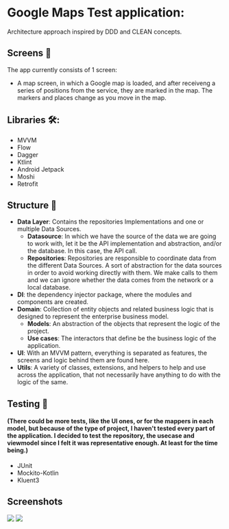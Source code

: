 
# Google Maps Test application:

Architecture approach inspired by DDD and CLEAN concepts.

## Screens 📱
The app currently consists of 1 screen:
- A map screen, in which a Google map is loaded, and after receiveng a series of positions from the service, they are marked in the map. The markers and places change as you move in the map.

## Libraries 🛠️:
 - MVVM
 - Flow
 - Dagger
 - Ktlint
 - Android Jetpack
 - Moshi
 - Retrofit

## Structure 🎨

- __Data Layer__: Contains the repositories Implementations and one or multiple Data Sources.
  - __Datasource__: In which we have the source of the data we are going to work with, let it be the API implementation and abstraction, and/or the database. In this case, the API call.
   - __Repositories__: Repositories are responsible to coordinate data from the different Data Sources. A sort of abstraction for the data sources in order to avoid working directly with them. We make calls to them and we can ignore whether the data comes from the network or a local database.
- __DI__: the dependency injector package, where the modules and components are created.
- __Domain__: Collection of entity objects and related business logic that is designed to represent the enterprise business model.
  - __Models__: An abstraction of the objects that represent the logic of the project.
  -  __Use cases__: The interactors that define be the business logic of the application.
 - __UI__: With an MVVM pattern, everything is separated as features, the screens and logic behind them are found here.
- __Utils__: A variety of classes, extensions, and helpers to help and use across the application, that not necessarily have anything to do with the logic of the same.

## Testing 🧰
#### (There could be more tests, like the UI ones, or for the mappers in each model, but because of the type of project, I haven't tested every part of the application. I decided to test the repository, the usecase and viewmodel since I felt it was representative enough. At least for the time being.)
- JUnit
- Mockito-Kotlin
- Kluent3

## Screenshots

![](https://github.com/FelipeGDC/GoogleMapsTest/blob/master/images/imagen-1.png)
![](https://github.com/FelipeGDC/GoogleMapsTest/blob/master/images/imagen-2.png)


